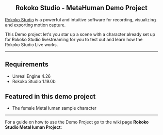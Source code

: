 <h2 align="center"> Rokoko Studio - MetaHuman Demo Project</h1>

[Rokoko Studio](https://www.rokoko.com/en/products/studio) is a powerful and intuitive software for recording, visualizing and exporting motion capture.

This Demo project let's you star up a scene with a character already set up for Rokoko Studio livestreaming for you to test out and learn how the Rokoko Studio Live works. 

---

## Requirements
- Unreal Engine 4.26
- Rokoko Studio 1.19.0b

## Featured in this demo project
- The female MetaHuman sample character

---

For a guide on how to use the Demo Project go to the wiki page **Rokoko Studio MetaHuman Project**:
